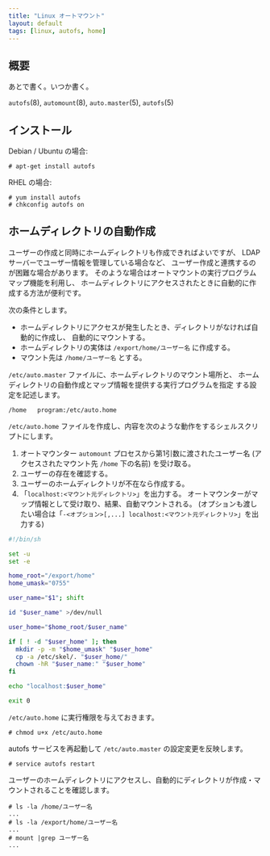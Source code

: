 ```yaml
---
title: "Linux オートマウント"
layout: default
tags: [linux, autofs, home]
---
```

概要
----------------------------------------------------------------------

あとで書く。いつか書く。

`autofs`(8), `automount`(8), `auto.master`(5), `autofs`(5)

インストール
----------------------------------------------------------------------

Debian / Ubuntu の場合:

``` console
# apt-get install autofs
```

RHEL の場合:

``` console
# yum install autofs
# chkconfig autofs on
```

ホームディレクトリの自動作成
----------------------------------------------------------------------

ユーザーの作成と同時にホームディレクトリも作成できればよいですが、
LDAP サーバーでユーザー情報を管理している場合など、
ユーザー作成と連携するのが困難な場合があります。
そのような場合はオートマウントの実行プログラムマップ機能を利用し、
ホームディレクトリにアクセスされたときに自動的に作成する方法が便利です。

次の条件とします。

  * ホームディレクトリにアクセスが発生したとき、ディレクトリがなければ自動的に作成し、
    自動的にマウントする。
  * ホームディレクトリの実体は `/export/home/ユーザー名` に作成する。
  * マウント先は `/home/ユーザー名` とする。

`/etc/auto.master` ファイルに、ホームディレクトリのマウント場所と、
ホームディレクトリの自動作成とマップ情報を提供する実行プログラムを指定
する設定を記述します。

```
/home   program:/etc/auto.home
```

`/etc/auto.home` ファイルを作成し、内容を次のような動作をするシェルスクリプトにします。

  1. オートマウンター `automount` プロセスから第1引数に渡されたユーザー名
     (アクセスされたマウント先 `/home` 下の名前) を受け取る。
  2. ユーザーの存在を確認する。
  3. ユーザーのホームディレクトリが不在なら作成する。
  4. 「`localhost:<マウント元ディレクトリ>`」を出力する。
     オートマウンターがマップ情報として受け取り、結果、自動マウントされる。
     (オプションも渡したい場合は「`-<オプション>[,...] localhost:<マウント元ディレクトリ>`」を出力する)

``` sh
#!/bin/sh

set -u
set -e

home_root="/export/home"
home_umask="0755"

user_name="$1"; shift

id "$user_name" >/dev/null

user_home="$home_root/$user_name"

if [ ! -d "$user_home" ]; then
  mkdir -p -m "$home_umask" "$user_home"
  cp -a /etc/skel/. "$user_home/"
  chown -hR "$user_name:" "$user_home"
fi

echo "localhost:$user_home"

exit 0
```

`/etc/auto.home` に実行権限を与えておきます。

``` console
# chmod u+x /etc/auto.home
```

autofs サービスを再起動して `/etc/auto.master` の設定変更を反映します。

``` console
# service autofs restart
```

ユーザーのホームディレクトリにアクセスし、自動的にディレクトリが作成・マウントされることを確認します。

``` console
# ls -la /home/ユーザー名
...
# ls -la /export/home/ユーザー名
...
# mount |grep ユーザー名
...
```
